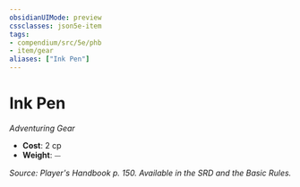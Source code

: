 ```yaml
---
obsidianUIMode: preview
cssclasses: json5e-item
tags:
- compendium/src/5e/phb
- item/gear
aliases: ["Ink Pen"]
---
```

# Ink Pen
*Adventuring Gear*  

- **Cost**: 2 cp
- **Weight**: ⏤

*Source: Player's Handbook p. 150. Available in the SRD and the Basic Rules.*